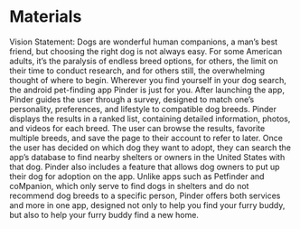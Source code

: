 # Materials

Vision Statement:
Dogs are wonderful human companions, a man’s best friend, but choosing the right dog is not always easy. For some American adults, it’s the paralysis of endless breed options, for others, the limit on their time to conduct research, and for others still, the overwhelming thought of where to begin. Wherever you find yourself in your dog search, the android pet-finding app Pinder is just for you. After launching the app, Pinder guides the user through a survey, designed to match one’s personality, preferences, and lifestyle to compatible dog breeds. Pinder displays the results in a ranked list, containing detailed information, photos, and videos for each breed. The user can browse the results, favorite multiple breeds, and save the page to their account to refer to later. Once the user has decided on which dog they want to adopt, they can search the app’s database to find nearby shelters or owners in the United States with that dog. Pinder also includes a feature that allows dog owners to put up their dog for adoption on the app. Unlike apps such as Petfinder and coMpanion, which only serve to find dogs in shelters and do not recommend dog breeds to a specific person, Pinder offers both services and more in one app, designed not only to help you find your furry buddy, but also to help your furry buddy find a new home.
